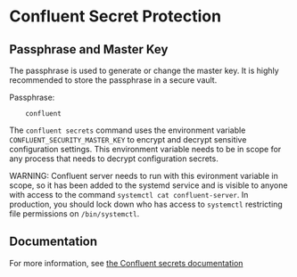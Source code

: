 # Confluent Secret Protection

## Passphrase and Master Key

The passphrase is used to generate or change the master key. It is highly recommended to store the passphrase in a secure vault.

Passphrase:

        confluent

The `confluent secrets` command uses the environment variable `CONFLUENT_SECURITY_MASTER_KEY` to encrypt and decrypt sensitive configuration settings. This environment variable needs to be in scope for any process that needs to decrypt configuration secrets.

WARNING: Confluent server needs to run with this evironment variable in scope, so it has been added to the systemd service and is visible to anyone with access to the command `systemctl cat confluent-server`. In production, you should lock down who has access to `systemctl` restricting file permissions on `/bin/systemctl`.

## Documentation

For more information, see [the Confluent secrets documentation](https://docs.confluent.io/current/security/secrets.html)